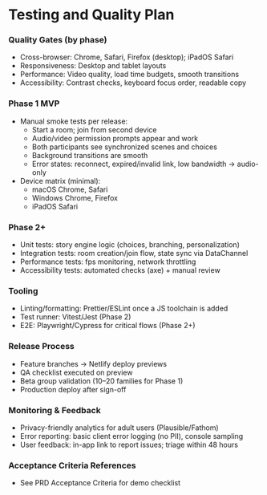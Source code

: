 # Testing and Quality Plan

### Quality Gates (by phase)
- Cross-browser: Chrome, Safari, Firefox (desktop); iPadOS Safari
- Responsiveness: Desktop and tablet layouts
- Performance: Video quality, load time budgets, smooth transitions
- Accessibility: Contrast checks, keyboard focus order, readable copy

### Phase 1 MVP
- Manual smoke tests per release:
  - Start a room; join from second device
  - Audio/video permission prompts appear and work
  - Both participants see synchronized scenes and choices
  - Background transitions are smooth
  - Error states: reconnect, expired/invalid link, low bandwidth → audio-only
- Device matrix (minimal):
  - macOS Chrome, Safari
  - Windows Chrome, Firefox
  - iPadOS Safari

### Phase 2+
- Unit tests: story engine logic (choices, branching, personalization)
- Integration tests: room creation/join flow, state sync via DataChannel
- Performance tests: fps monitoring, network throttling
- Accessibility tests: automated checks (axe) + manual review

### Tooling
- Linting/formatting: Prettier/ESLint once a JS toolchain is added
- Test runner: Vitest/Jest (Phase 2)
- E2E: Playwright/Cypress for critical flows (Phase 2+)

### Release Process
- Feature branches → Netlify deploy previews
- QA checklist executed on preview
- Beta group validation (10–20 families for Phase 1)
- Production deploy after sign-off

### Monitoring & Feedback
- Privacy-friendly analytics for adult users (Plausible/Fathom)
- Error reporting: basic client error logging (no PII), console sampling
- User feedback: in-app link to report issues; triage within 48 hours

### Acceptance Criteria References
- See PRD Acceptance Criteria for demo checklist 